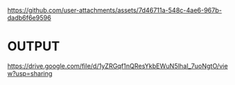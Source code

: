
https://github.com/user-attachments/assets/7d46711a-548c-4ae6-967b-dadb6f6e9596
# OUTPUT


https://drive.google.com/file/d/1yZRGqf1nQResYkbEWuN5lhaI_7uoNgtO/view?usp=sharing

